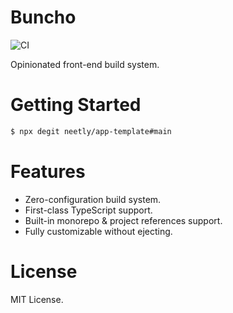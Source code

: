 # Buncho

![CI](https://github.com/neetly/buncho/workflows/CI/badge.svg)

Opinionated front-end build system.

# Getting Started

```sh
$ npx degit neetly/app-template#main
```

# Features

- Zero-configuration build system.
- First-class TypeScript support.
- Built-in monorepo & project references support.
- Fully customizable without ejecting.

# License

MIT License.
